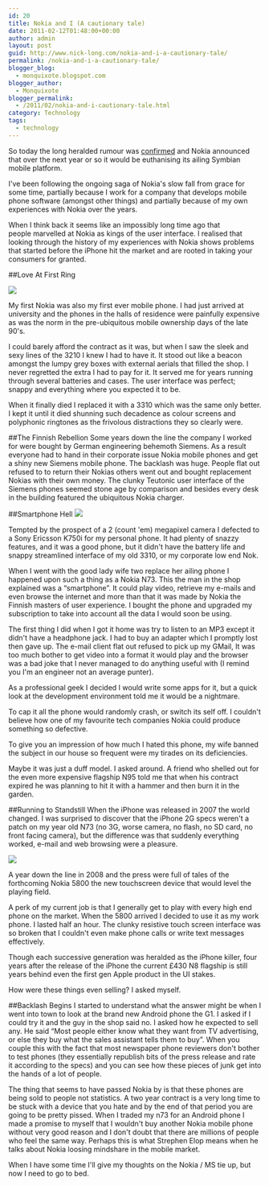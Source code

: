 ```yaml
---
id: 20
title: Nokia and I (A cautionary tale)
date: 2011-02-12T01:48:00+00:00
author: admin
layout: post
guid: http://www.nick-long.com/nokia-and-i-a-cautionary-tale/
permalink: /nokia-and-i-a-cautionary-tale/
blogger_blog:
  - monquixote.blogspot.com
blogger_author:
  - Monquixote
blogger_permalink:
  - /2011/02/nokia-and-i-cautionary-tale.html
category: Technology
tags:
  - technology
---
```


  
So today the long heralded rumour was <a href="http://www.guardian.co.uk/business/2011/feb/11/nokia-microsoft-sign-strategic-tieup">confirmed</a> and Nokia announced that over the next year or so it would be euthanising its ailing Symbian mobile platform. 
  
  
  
I've been following the ongoing saga of Nokia's slow fall from grace for some time, partially because I work for a company that develops mobile phone software (amongst other things) and partially because of my own experiences with Nokia over the years.
  
  
  
    
When I think back it seems like an impossibly long time ago that people marvelled at Nokia as kings of the user interface. I realised that looking through the history of my experiences with Nokia shows problems that started before the iPhone hit the market and are rooted in taking your consumers for granted.
      
##Love At First Ring
      
<img src="http://www.nick-long.com/wp-content/uploads/2011/02/nokia_3210.jpg" />

My first Nokia was also my first ever mobile phone. I had just arrived at university and the phones in the halls of residence were painfully expensive as was the norm in the pre-ubiquitous mobile ownership days of the late 90's. 
      
      
      
I could barely afford the contract as it was, but when I saw the sleek and sexy lines of the 3210 I knew I had to have it. It stood out like a beacon amongst the lumpy grey boxes with external aerials that filled the shop. I never regretted the extra I had to pay for it. It served me for years running through several batteries and cases. The user interface was perfect; snappy and everything where you expected it to be. 
      
      
      
When it finally died I replaced it with a 3310 which was the same only better. I kept it until it died shunning such decadence as colour screens and polyphonic ringtones as the frivolous distractions they so clearly were.

##The Finnish Rebellion
Some years down the line the company I worked for were bought by German engineering behemoth Siemens. As a result everyone had to hand in their corporate issue Nokia mobile phones and get a shiny new Siemens mobile phone. The backlash was huge. People flat out refused to to return their Nokias others went out and bought replacement Nokias with their own money. The clunky Teutonic user interface of the Siemens phones seemed stone age by comparison and besides every desk in the building featured the ubiquitous Nokia charger.

##Smartphone Hell</b>
<img src="http://www.nick-long.com/wp-content/uploads/2011/02/nokia-n73-00.jpg" />

Tempted by the prospect of a 2 (count 'em) megapixel camera I defected to a Sony Ericsson K750i for my personal phone. It had plenty of snazzy features, and it was a good phone, but it didn't have the battery life and snappy streamlined interface of my old 3310, or my corporate low end Nok. 

When I went with the good lady wife two replace her ailing phone I happened upon such a thing as a Nokia N73. This the man in the shop explained was a &#8220;smartphone&#8221;. It could play video, retrieve my e-mails and even browse the internet and more than that it was made by Nokia the Finnish masters of user experience. I bought the phone and upgraded my subscription to take into account all the data I would soon be using.

The first thing I did when I got it home was try to listen to an MP3 except it didn't have a headphone jack. I had to buy an adapter which I promptly lost then gave up. The e-mail client flat out refused to pick up my GMail, It was too much bother to get video into a format it would play and the browser was a bad joke that I never managed to do anything useful with (I remind you I'm an engineer not an average punter).
 
As a professional geek I decided I would write some apps for it, but a quick look at the development environment told me it would be a nightmare.
  
To cap it all the phone would randomly crash, or switch its self off. I couldn't believe how one of my favourite tech companies Nokia could produce something so defective.
  
To give you an impression of how much I hated this phone, my wife banned the subject in our house so frequent were my tirades on its deficiencies. 
  
Maybe it was just a duff model. I asked around. A friend who shelled out for the even more expensive flagship N95 told me that when his contract expired he was planning to hit it with a hammer and then burn it in the garden. 

##Running to Standstill 
When the iPhone was released in 2007 the world changed. I was surprised to discover that the iPhone 2G specs weren't a patch on my year old N73 (no 3G, worse camera, no flash, no SD card, no front facing camera), but the difference was that suddenly everything worked, e-mail and web browsing were a pleasure. 

<img src="http://www.nick-long.com/wp-content/uploads/2011/02/nokia-5800-xpressmusic-2.jpg" />

A year down the line in 2008 and the press were full of tales of the forthcoming Nokia 5800 the new touchscreen device that would level the playing field. 
  
A perk of my current job is that I generally get to play with every high end phone on the market. When the 5800 arrived I decided to use it as my work phone. I lasted half an hour. The clunky resistive touch screen interface was so broken that I couldn't even make phone calls or write text messages effectively. 
  
Though each successive generation was heralded as the iPhone killer, four years after the release of the iPhone the current £430 N8 flagship is still years behind even the first gen Apple product in the UI stakes. 

How were these things even selling? I asked myself.

##Backlash Begins
I started to understand what the answer might be when I went into town to look at the brand new Android phone the G1. I asked if I could try it and the guy in the shop said no. I asked how he expected to sell any. He said &#8220;Most people either know what they want from TV advertising, or else they buy what the sales assistant tells them to buy&#8221;. When you couple this with the fact that most newspaper phone reviewers don't bother to test phones (they essentially republish bits of the press release and rate it according to the specs) and you can see how these pieces of junk get into the hands of a lot of people. 

The thing that seems to have passed Nokia by is that these phones are being sold to people not statistics. A two year contract is a very long time to be stuck with a device that you hate and by the end of that period you are going to be pretty pissed. When I traded my n73 for an Android phone I made a promise to myself that I wouldn't buy another Nokia mobile phone without very good reason and I don't doubt that there are millions of people who feel the same way. Perhaps this is what Strephen Elop means when he talks about Nokia loosing mindshare in the mobile market. 
 
When I have some time I'll give my thoughts on the Nokia / MS tie up, but now I need to go to bed.
  
